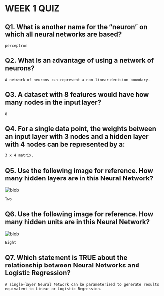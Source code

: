 # WEEK 1 QUIZ

## Q1. What is another name for the “neuron” on which all neural networks are based?
`perceptron`

## Q2. What is an advantage of using a network of neurons? 
`A network of neurons can represent a non-linear decision boundary.`

## Q3. A dataset with 8 features would have how many nodes in the input layer? 

`8`

## Q4. For a single data point, the weights between an input layer with 3 nodes and a hidden layer with 4 nodes can be represented by a:

`3 x 4 matrix.`

## Q5. Use the following image for reference. How many hidden layers are in this Neural Network?

![blob](https://github.com/iamvikramkumar/ibm_machine_learning/assets/89016145/201cf8ae-7edc-46fe-8633-ee77eb68be15)

`Two`

## Q6. Use the following image for reference. How many hidden units are in this Neural Network?
![blob](https://github.com/iamvikramkumar/ibm_machine_learning/assets/89016145/0ab77bb1-419d-4d8c-b4f0-7806dbdd6d51)

`Eight`


## Q7. Which statement is TRUE about the relationship between Neural Networks and Logistic Regression?
`A single-layer Neural Network can be parameterized to generate results equivalent to Linear or Logistic Regression.`
